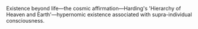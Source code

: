 Existence beyond life—the cosmic affirmation—Harding's 'Hierarchy of Heaven and Earth'—hypernomic existence associated with supra-individual consciousness.